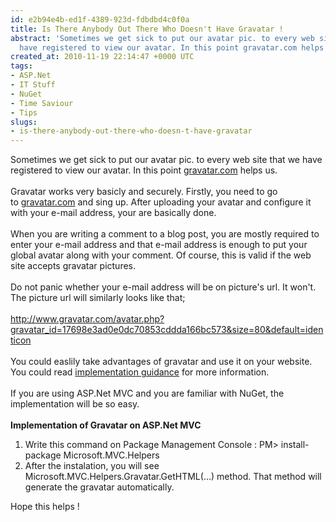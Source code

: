```yaml
---
id: e2b94e4b-ed1f-4389-923d-fdbdbd4c0f0a
title: Is There Anybody Out There Who Doesn't Have Gravatar !
abstract: 'Sometimes we get sick to put our avatar pic. to every web site that we
  have registered to view our avatar. In this point gravatar.com helps us. '
created_at: 2010-11-19 22:14:47 +0000 UTC
tags:
- ASP.Net
- IT Stuff
- NuGet
- Time Saviour
- Tips
slugs:
- is-there-anybody-out-there-who-doesn-t-have-gravatar
---
```


<p>Sometimes we get sick to put our avatar pic. to every web site that we have registered to view our avatar. In this point&nbsp;<a target="_self" href="http://gravatar.com/">gravatar.com</a>&nbsp;helps us.&nbsp;<br /> <br /> Gravatar works very basicly and securely. Firstly, you need to go to&nbsp;<a target="_self" href="http://gravatar.com/">gravatar.com</a> and sing up. After uploading your avatar and configure it with your e-mail address, your are basically done.<br /> <br /> When you are writing a comment to a blog post, you are mostly required to enter your e-mail address and that e-mail address is enough to put your global avatar along with your comment. Of course, this is valid if the web site accepts gravatar pictures.&nbsp;<br /> <br /> Do not panic whether your e-mail address will be on picture's url. It won't. The picture url will similarly looks like that;<br /> <br /> <a target="_self" href="http://www.gravatar.com/avatar.php?gravatar_id=17698e3ad0e0dc70853cddda166bc573&amp;size=80&amp;default=identicon">http://www.gravatar.com/avatar.php?gravatar_id=17698e3ad0e0dc70853cddda166bc573&amp;size=80&amp;default=identicon</a><br /> <br /> You could easlily take advantages of gravatar and use it on your website. You could read <a target="_self" href="http://gravatar.com/site/implement/">implementation guidance</a> for more information.<br /> <br /> If you are using ASP.Net MVC and you are familiar with NuGet, the implementation will be so easy.<br /> <br /> <span style="font-weight: bold;">Implementation of Gravatar on ASP.Net MVC</span></p>
<ol>
<li>Write this command on Package Management Console : PM&gt; install-package Microsoft.MVC.Helpers</li>
<li>After the instalation, you will see Microsoft.MVC.Helpers.Gravatar.GetHTML(...) method. That method will generate the gravatar automatically.</li>
</ol>
<p>Hope this helps !</p>